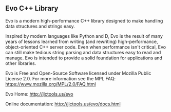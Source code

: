Evo C++ Library
---------------

Evo is a modern high-performance C++ library designed to make handling data structures and 
strings easy.

Inspired by modern languages like Python and D, Evo is the result of many years of lessons
learned from writing (and rewriting) high-performance, object-oriented C++ server code.
Even when performance isn't critical, Evo can still make tedious string parsing and data
structures easy to read and manage. Evo is intended to provide a solid foundation for
applications and other libraries.

Evo is Free and Open-Source Software licensed under Mozilla Public License 2.0.
For more information see the MPL FAQ: https://www.mozilla.org/MPL/2.0/FAQ.html

Evo Home: http://jlctools.us/evo

Online documentation: http://jlctools.us/evo/docs.html

